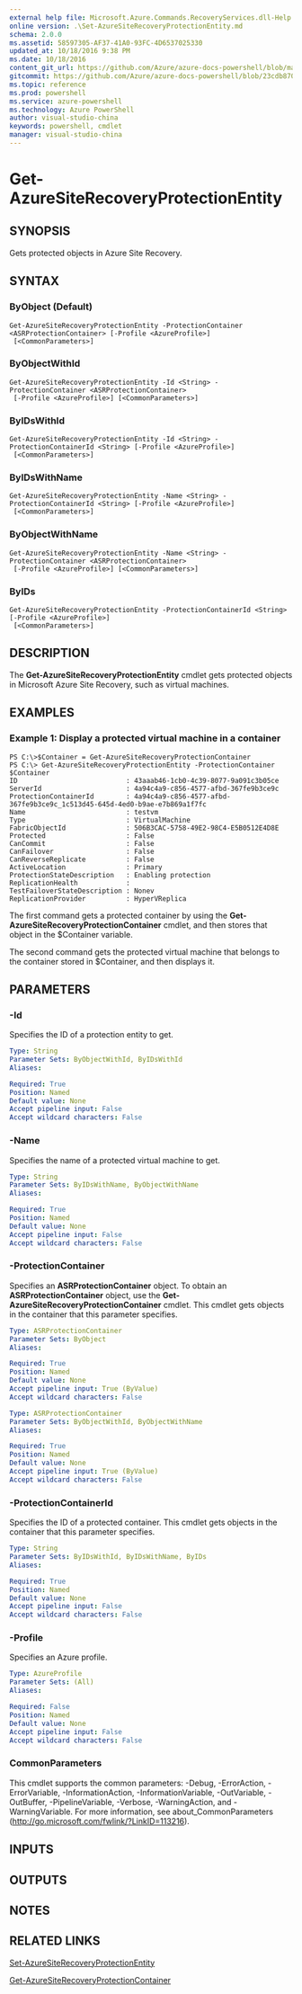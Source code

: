 ```yaml
---
external help file: Microsoft.Azure.Commands.RecoveryServices.dll-Help.xml
online version: .\Set-AzureSiteRecoveryProtectionEntity.md
schema: 2.0.0
ms.assetid: 58597305-AF37-41A0-93FC-4D6537025330
updated_at: 10/18/2016 9:38 PM
ms.date: 10/18/2016
content_git_url: https://github.com/Azure/azure-docs-powershell/blob/master/azureps-cmdlets-docs/ServiceManagement/Azure.SiteRecovery/v0.9.8/Get-AzureSiteRecoveryProtectionEntity.md
gitcommit: https://github.com/Azure/azure-docs-powershell/blob/23cdb8705d4ab9807c0e21b238f3b134a7d49c7d/azureps-cmdlets-docs/ServiceManagement/Azure.SiteRecovery/v0.9.8/Get-AzureSiteRecoveryProtectionEntity.md
ms.topic: reference
ms.prod: powershell
ms.service: azure-powershell
ms.technology: Azure PowerShell
author: visual-studio-china
keywords: powershell, cmdlet
manager: visual-studio-china
---
```


# Get-AzureSiteRecoveryProtectionEntity

## SYNOPSIS
Gets protected objects in Azure Site Recovery.

## SYNTAX

### ByObject (Default)
```
Get-AzureSiteRecoveryProtectionEntity -ProtectionContainer <ASRProtectionContainer> [-Profile <AzureProfile>]
 [<CommonParameters>]
```

### ByObjectWithId
```
Get-AzureSiteRecoveryProtectionEntity -Id <String> -ProtectionContainer <ASRProtectionContainer>
 [-Profile <AzureProfile>] [<CommonParameters>]
```

### ByIDsWithId
```
Get-AzureSiteRecoveryProtectionEntity -Id <String> -ProtectionContainerId <String> [-Profile <AzureProfile>]
 [<CommonParameters>]
```

### ByIDsWithName
```
Get-AzureSiteRecoveryProtectionEntity -Name <String> -ProtectionContainerId <String> [-Profile <AzureProfile>]
 [<CommonParameters>]
```

### ByObjectWithName
```
Get-AzureSiteRecoveryProtectionEntity -Name <String> -ProtectionContainer <ASRProtectionContainer>
 [-Profile <AzureProfile>] [<CommonParameters>]
```

### ByIDs
```
Get-AzureSiteRecoveryProtectionEntity -ProtectionContainerId <String> [-Profile <AzureProfile>]
 [<CommonParameters>]
```

## DESCRIPTION
The **Get-AzureSiteRecoveryProtectionEntity** cmdlet gets protected objects in Microsoft Azure Site Recovery, such as virtual machines.

## EXAMPLES

### Example 1: Display a protected virtual machine in a container
```
PS C:\>$Container = Get-AzureSiteRecoveryProtectionContainer
PS C:\> Get-AzureSiteRecoveryProtectionEntity -ProtectionContainer $Container 
ID                           : 43aaab46-1cb0-4c39-8077-9a091c3b05ce
ServerId                     : 4a94c4a9-c856-4577-afbd-367fe9b3ce9c
ProtectionContainerId        : 4a94c4a9-c856-4577-afbd-367fe9b3ce9c_1c513d45-645d-4ed0-b9ae-e7b869a1f7fc
Name                         : testvm
Type                         : VirtualMachine
FabricObjectId               : 506B3CAC-5758-49E2-98C4-E5B0512E4D8E
Protected                    : False
CanCommit                    : False
CanFailover                  : False
CanReverseReplicate          : False
ActiveLocation               : Primary
ProtectionStateDescription   : Enabling protection
ReplicationHealth            : 
TestFailoverStateDescription : Nonev
ReplicationProvider          : HyperVReplica
```

The first command gets a protected container by using the **Get-AzureSiteRecoveryProtectionContainer** cmdlet, and then stores that object in the $Container variable.

The second command gets the protected virtual machine that belongs to the container stored in $Container, and then displays it.

## PARAMETERS

### -Id
Specifies the ID of a protection entity to get.

```yaml
Type: String
Parameter Sets: ByObjectWithId, ByIDsWithId
Aliases: 

Required: True
Position: Named
Default value: None
Accept pipeline input: False
Accept wildcard characters: False
```

### -Name
Specifies the name of a protected virtual machine to get.

```yaml
Type: String
Parameter Sets: ByIDsWithName, ByObjectWithName
Aliases: 

Required: True
Position: Named
Default value: None
Accept pipeline input: False
Accept wildcard characters: False
```

### -ProtectionContainer
Specifies an **ASRProtectionContainer** object.
To obtain an **ASRProtectionContainer** object, use the **Get-AzureSiteRecoveryProtectionContainer** cmdlet.
This cmdlet gets objects in the container that this parameter specifies.

```yaml
Type: ASRProtectionContainer
Parameter Sets: ByObject
Aliases: 

Required: True
Position: Named
Default value: None
Accept pipeline input: True (ByValue)
Accept wildcard characters: False
```

```yaml
Type: ASRProtectionContainer
Parameter Sets: ByObjectWithId, ByObjectWithName
Aliases: 

Required: True
Position: Named
Default value: None
Accept pipeline input: True (ByValue)
Accept wildcard characters: False
```

### -ProtectionContainerId
Specifies the ID of a protected container.
This cmdlet gets objects in the container that this parameter specifies.

```yaml
Type: String
Parameter Sets: ByIDsWithId, ByIDsWithName, ByIDs
Aliases: 

Required: True
Position: Named
Default value: None
Accept pipeline input: False
Accept wildcard characters: False
```

### -Profile
Specifies an Azure profile.

```yaml
Type: AzureProfile
Parameter Sets: (All)
Aliases: 

Required: False
Position: Named
Default value: None
Accept pipeline input: False
Accept wildcard characters: False
```

### CommonParameters
This cmdlet supports the common parameters: -Debug, -ErrorAction, -ErrorVariable, -InformationAction, -InformationVariable, -OutVariable, -OutBuffer, -PipelineVariable, -Verbose, -WarningAction, and -WarningVariable. For more information, see about_CommonParameters (http://go.microsoft.com/fwlink/?LinkID=113216).

## INPUTS

## OUTPUTS

## NOTES

## RELATED LINKS

[Set-AzureSiteRecoveryProtectionEntity](.\Set-AzureSiteRecoveryProtectionEntity.md)

[Get-AzureSiteRecoveryProtectionContainer](.\Get-AzureSiteRecoveryProtectionContainer.md)


